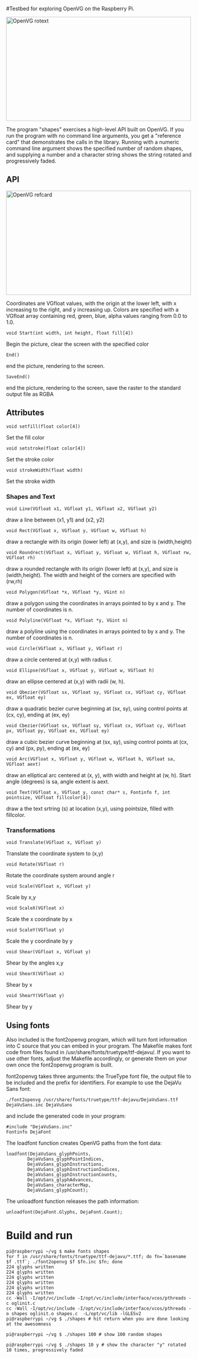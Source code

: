 #Testbed for exploring OpenVG on the Raspberry Pi.


<a href="http://www.flickr.com/photos/ajstarks/7717370084/" title="OpenVG rotext by ajstarks, on Flickr"><img src="http://farm9.staticflickr.com/8424/7717370084_1aec68fc90.jpg" width="500" height="281" alt="OpenVG rotext"></a>


The program "shapes" exercises a high-level API built on OpenVG. If you run the program 
with no command line arguments, you get a "reference card" that demonstrates the calls in the library. 
Running with a numeric command line argument shows the specified number of random shapes, and supplying
a number and a character string shows the string rotated and progressively faded.



## API

<a href="http://www.flickr.com/photos/ajstarks/7717370238/" title="OpenVG refcard by ajstarks, on Flickr"><img src="http://farm8.staticflickr.com/7256/7717370238_6f30d38f12.jpg" width="500" height="281" alt="OpenVG refcard"></a>

Coordinates are VGfloat values, with the origin at the lower left, with x increasing to the right, and y increasing up.
Colors are specified with a VGfloat array containing red, green, blue, alpha values ranging from 0.0 to 1.0.


	void Start(int width, int height, float fill[4])
Begin the picture, clear the screen with the specified color

	End()
end the picture, rendering to the screen.

	SaveEnd()
end the picture, rendering to the screen, save the raster to the standard output file as RGBA 

## Attributes

	void setfill(float color[4])
Set the fill color

	void setstroke(float color[4])
Set the stroke color

	void strokeWidth(float width)
Set the stroke width

### Shapes and Text

	void Line(VGfloat x1, VGfloat y1, VGfloat x2, VGfloat y2)
draw a line between (x1, y1) and (x2, y2)

	void Rect(VGfloat x, VGfloat y, VGfloat w, VGfloat h)
draw a rectangle with its origin (lower left) at (x,y), and size is (width,height)

	void Roundrect(VGfloat x, VGfloat y, VGfloat w, VGfloat h, VGfloat rw, VGfloat rh)
draw a rounded rectangle with its origin (lower left) at (x,y), and size is (width,height).  The width and height of the corners are specified with (rw,rh)

	void Polygon(VGfloat *x, VGfloat *y, VGint n)
draw a polygon using the coordinates in arrays pointed to by x and y.  The number of coordinates is n.

	void Polyline(VGfloat *x, VGfloat *y, VGint n)
draw a polyline using the coordinates in arrays pointed to by x and y.  The number of coordinates is n.

	void Circle(VGfloat x, VGfloat y, VGfloat r)
draw a circle centered at (x,y) with radius r.

	void Ellipse(VGfloat x, VGfloat y, VGfloat w, VGfloat h)
draw an ellipse centered at (x,y) with radii (w, h).

	void Qbezier(VGfloat sx, VGfloat sy, VGfloat cx, VGfloat cy, VGfloat ex, VGfloat ey)
draw a quadratic bezier curve beginning at (sx, sy), using control points at (cx, cy), ending at (ex, ey)

	void Cbezier(VGfloat sx, VGfloat sy, VGfloat cx, VGfloat cy, VGfloat px, VGfloat py, VGfloat ex, VGfloat ey)
draw a cubic bezier curve beginning at (sx, sy), using control points at (cx, cy) and (px, py), ending at (ex, ey)

	void Arc(VGfloat x, VGfloat y, VGfloat w, VGfloat h, VGfloat sa, VGfloat aext)
draw an elliptical arc centered at (x, y), with width and height at (w, h).  Start angle (degrees) is sa, angle extent is aext.

	void Text(VGfloat x, VGfloat y, const char* s, Fontinfo f, int pointsize, VGfloat fillcolor[4])
draw a the text srtring (s) at location (x,y), using pointsize, filled with fillcolor. 

	
### Transformations

	void Translate(VGfloat x, VGfloat y)
Translate the coordinate system to (x,y)

	void Rotate(VGfloat r)
Rotate the coordinate system around angle r

	void Scale(VGfloat x, VGfloat y)
Scale by x,y

	void ScaleX(VGfloat x)
Scale the x coordinate by x

	void ScaleY(VGfloat y)
Scale the y coordinate by y

	void Shear(VGfloat x, VGfloat y)
Shear by the angles x,y

	void ShearX(VGfloat x)
Shear by x

	void ShearY(VGfloat y)
Shear by y


## Using fonts

Also included is the font2openvg program, which will turn font information into C source that 
you can embed in your program. The Makefile makes font code from files found in /usr/share/fonts/truetype/ttf-dejavu/. 
If you want to use other fonts, adjust the Makefile accordingly, or generate them on your own once the font2openvg program is built.

font2openvg takes three arguments: the TrueType font file, the output file to be included and the prefix for identifiers.
For example to use the DejaVu Sans font:

	./font2openvg /usr/share/fonts/truetype/ttf-dejavu/DejaVuSans.ttf DejaVuSans.inc DejaVuSans

and include the generated code in your program:

	#include "DejaVuSans.inc"
	Fontinfo DejaFont
	
The loadfont function creates OpenVG paths from the font data:

	loadfont(DejaVuSans_glyphPoints, 
            DejaVuSans_glyphPointIndices, 
        	DejaVuSans_glyphInstructions,                
        	DejaVuSans_glyphInstructionIndices, 
            DejaVuSans_glyphInstructionCounts, 
            DejaVuSans_glyphAdvances,
            DejaVuSans_characterMap, 
        	DejaVuSans_glyphCount);


The unloadfont function releases the path information:
	
	unloadfont(DejaFont.Glyphs, DejaFont.Count);


# Build and run

	pi@raspberrypi ~/vg $ make fonts shapes
	for f in /usr/share/fonts/truetype/ttf-dejavu/*.ttf; do fn=`basename $f .ttf`; ./font2openvg $f $fn.inc $fn; done
	224 glyphs written
	224 glyphs written
	224 glyphs written
	224 glyphs written
	224 glyphs written
	224 glyphs written
	cc -Wall -I/opt/vc/include -I/opt/vc/include/interface/vcos/pthreads -c oglinit.c
	cc -Wall -I/opt/vc/include -I/opt/vc/include/interface/vcos/pthreads -o shapes oglinit.o shapes.c  -L/opt/vc/lib -lGLESv2 
	pi@raspberrypi ~/vg $ ./shapes # hit return when you are done looking at the awesomness

	pi@raspberrypi ~/vg $ ./shapes 100 # show 100 random shapes

	pi@raspberrypi ~/vg $ ./shapes 10 y # show the character "y" rotated 10 times, progressively faded
